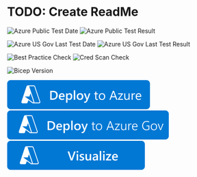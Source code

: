 # TODO: Create ReadMe

![Azure Public Test Date](https://azurequickstartsservice.blob.core.windows.net/badges/quickstarts/microsoft.web/storage-static-website/PublicLastTestDate.svg)
![Azure Public Test Result](https://azurequickstartsservice.blob.core.windows.net/badges/quickstarts/microsoft.web/storage-static-website/PublicDeployment.svg)

![Azure US Gov Last Test Date](https://azurequickstartsservice.blob.core.windows.net/badges/quickstarts/microsoft.web/storage-static-website/FairfaxLastTestDate.svg)
![Azure US Gov Last Test Result](https://azurequickstartsservice.blob.core.windows.net/badges/quickstarts/microsoft.web/storage-static-website/FairfaxDeployment.svg)

![Best Practice Check](https://azurequickstartsservice.blob.core.windows.net/badges/quickstarts/microsoft.web/storage-static-website/BestPracticeResult.svg)
![Cred Scan Check](https://azurequickstartsservice.blob.core.windows.net/badges/quickstarts/microsoft.web/storage-static-website/CredScanResult.svg)

![Bicep Version](https://azurequickstartsservice.blob.core.windows.net/badges/quickstarts/microsoft.web/storage-static-website/BicepVersion.svg)

[![Deploy To Azure](https://raw.githubusercontent.com/Azure/azure-quickstart-templates/master/1-CONTRIBUTION-GUIDE/images/deploytoazure.svg?sanitize=true)](https://portal.azure.com/#create/Microsoft.Template/uri/https%3A%2F%2Fraw.githubusercontent.com%2FAzure%2Fazure-quickstart-templates%2Fmaster%2Fquickstarts%2Fmicrosoft.web%2Fstorage-static-website%2Fazuredeploy.json)
[![Deploy To Azure US Gov](https://raw.githubusercontent.com/Azure/azure-quickstart-templates/master/1-CONTRIBUTION-GUIDE/images/deploytoazuregov.svg?sanitize=true)](https://portal.azure.us/#create/Microsoft.Template/uri/https%3A%2F%2Fraw.githubusercontent.com%2FAzure%2Fazure-quickstart-templates%2Fmaster%2Fquickstarts%2Fmicrosoft.web%2Fstorage-static-website%2Fazuredeploy.json)
[![Visualize](https://raw.githubusercontent.com/Azure/azure-quickstart-templates/master/1-CONTRIBUTION-GUIDE/images/visualizebutton.svg?sanitize=true)](http://armviz.io/#/?load=https%3A%2F%2Fraw.githubusercontent.com%2FAzure%2Fazure-quickstart-templates%2Fmaster%2Fquickstarts%2Fmicrosoft.web%2Fstorage-static-website%2Fazuredeploy.json)

